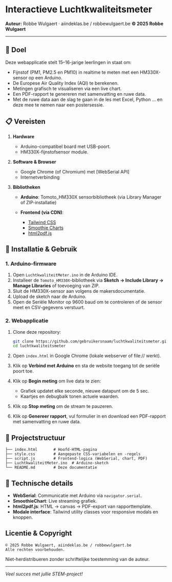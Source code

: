 # Interactieve Luchtkwaliteitsmeter

**Auteur:** Robbe Wulgaert · aiindeklas.be / robbewulgaert.be
**© 2025 Robbe Wulgaert**

---

## 🎯 Doel

Deze webapplicatie stelt 15–16-jarige leerlingen in staat om:

* Fijnstof (PM1, PM2.5 en PM10) in realtime te meten met een HM330X-sensor op een Arduino.
* De Europese Air Quality Index (AQI) te berekenen.
* Metingen grafisch te visualiseren via een live chart.
* Een PDF-rapport te genereren met samenvatting en ruwe data.
* Met de ruwe data aan de slag te gaan in de les met Excel, Python ... en deze mee te nemen naar een postersessie. 

## 📋 Vereisten

1. **Hardware**

   * Arduino-compatibel board met USB-poort.
   * HM330X-fijnstofsensor module.

2. **Software & Browser**

   * Google Chrome (of Chromium) met [WebSerial API]
   * Internetverbinding

3. **Bibliotheken**

   * **Arduino**: Tomoto\_HM330X sensorbibliotheek (via Library Manager of ZIP-installatie)
   * **Frontend (via CDN)**:

     * [Tailwind CSS](https://tailwindcss.com)
     * [Smoothie Charts](https://smoothiecharts.org)
     * [html2pdf.js](https://github.com/eKoopmans/html2pdf.js)

## 🚀 Installatie & Gebruik

### 1. Arduino-firmware

1. Open `LuchtkwaliteitMeter.ino` in de Arduino IDE.
2. Installeer de `Tomoto_HM330X`-bibliotheek via **Sketch → Include Library → Manage Libraries** of toevoeging van ZIP.
3. Sluit de HM330X-sensor aan volgens de makersdocumentatie.
4. Upload de sketch naar de Arduino.
5. Open de Seriële Monitor op 9600 baud om te controleren of de sensor meet en CSV-gegevens verstuurt.

### 2. Webapplicatie

1. Clone deze repository:

   ```bash
   git clone https://github.com/gebruikersnaam/luchtkwaliteitsmeter.git
   cd luchtkwaliteitsmeter
   ```
2. Open `index.html` in Google Chrome (lokale webserver of file:// werkt).
3. Klik op **Verbind met Arduino** en sta de website toegang tot de seriële poort toe.
4. Klik op **Begin meting** om live data te zien:

   * Grafiek updatet elke seconde, nieuwe datapunt om de 5 sec.
   * Kaartjes en debugbalk tonen actuele waarden.
5. Klik op **Stop meting** om de stream te pauzeren.
6. Klik op **Genereer rapport**, vul formulier in en download een PDF-rapport met samenvatting en ruwe data.

## 📂 Projectstructuur

```
├── index.html       # Hoofd-HTML-pagina
├── style.css        # Aangepaste CSS-variabelen en -regels
├── script.js        # Frontend-logica (WebSerial, chart, PDF)
├── LuchtkwaliteitMeter.ino  # Arduino-sketch
└── README.md        # Deze documentatie
```

## 🔧 Technische details

* **WebSerial**: Communicatie met Arduino via `navigator.serial`.
* **SmoothieChart**: Live streaming grafiek.
* **html2pdf.js**: HTML → canvas → PDF-export van rapporttemplate.
* **Modale interface**: Tailwind utility classes voor responsive modals en knoppen.

## Licentie & Copyright

```
© 2025 Robbe Wulgaert, aiindeklas.be / robbewulgaert.be
Alle rechten voorbehouden.
```

Niet-herdistribueren zonder schriftelijke toestemming van de auteur.

---

*Veel succes met jullie STEM-project!*
